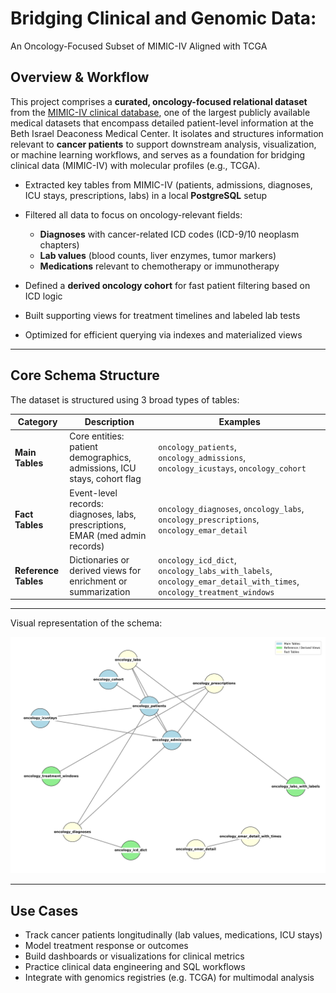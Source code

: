 # Bridging Clinical and Genomic Data: 
An Oncology-Focused Subset of MIMIC-IV Aligned with TCGA

## Overview & Workflow

This project comprises a **curated, oncology-focused relational dataset** from the [MIMIC-IV clinical database](https://mimic.physionet.org/), one of the largest publicly available medical datasets that encompass detailed patient-level information at the Beth Israel Deaconess Medical Center. It isolates and structures information relevant to **cancer patients** to support downstream analysis, visualization, or machine learning workflows, and serves as a foundation for bridging clinical data (MIMIC-IV) with molecular profiles (e.g., TCGA).

- Extracted key tables from MIMIC-IV (patients, admissions, diagnoses, ICU stays, prescriptions, labs) in a local **PostgreSQL** setup
  
- Filtered all data to focus on oncology-relevant fields:
  - **Diagnoses** with cancer-related ICD codes (ICD-9/10 neoplasm chapters)
  - **Lab values** (blood counts, liver enzymes, tumor markers)
  - **Medications** relevant to chemotherapy or immunotherapy
  
- Defined a **derived oncology cohort** for fast patient filtering based on ICD logic
  
- Built supporting views for treatment timelines and labeled lab tests
  
- Optimized for efficient querying via indexes and materialized views

---

## Core Schema Structure

The dataset is structured using 3 broad types of tables:

| Category              | Description                                                                 | Examples |
|----------------------|-----------------------------------------------------------------------------|----------|
| **Main Tables**       | Core entities: patient demographics, admissions, ICU stays, cohort flag     | `oncology_patients`, `oncology_admissions`, `oncology_icustays`, `oncology_cohort` |
| **Fact Tables**       | Event-level records: diagnoses, labs, prescriptions, EMAR (med admin records) | `oncology_diagnoses`, `oncology_labs`, `oncology_prescriptions`, `oncology_emar_detail` |
| **Reference Tables**  | Dictionaries or derived views for enrichment or summarization                | `oncology_icd_dict`, `oncology_labs_with_labels`, `oncology_emar_detail_with_times`, `oncology_treatment_windows` |

---

Visual representation of the schema:

![Oncology-Focused MIMIC-IV Schema](files/oncology_mimic_schema_updated.png)

---

## Use Cases

- Track cancer patients longitudinally (lab values, medications, ICU stays)
- Model treatment response or outcomes
- Build dashboards or visualizations for clinical metrics
- Practice clinical data engineering and SQL workflows
- Integrate with genomics registries (e.g. TCGA) for multimodal analysis
